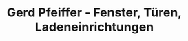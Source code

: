 ---
title: "Gerd Pfeiffer - Fenster, Türen, Ladeneinrichtungen"
url: /neuhausen-erzgeb/gerd-pfeiffer-fenster-tueren-ladeneinrichtungen/
shop: Allgemein
---